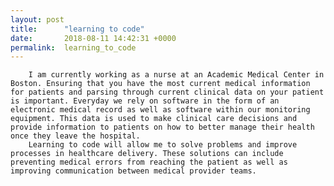 ```yaml
---
layout: post
title:      "learning to code"
date:       2018-08-11 14:42:31 +0000
permalink:  learning_to_code
---
```



        I am currently working as a nurse at an Academic Medical Center in Boston. Ensuring that you have the most current medical information for patients and parsing through current clinical data on your patient is important. Everyday we rely on software in the form of an electronic medical record as well as software within our monitoring equipment. This data is used to make clinical care decisions and provide information to patients on how to better manage their health once they leave the hospital. 
        Learning to code will allow me to solve problems and improve processes in healthcare delivery. These solutions can include preventing medical errors from reaching the patient as well as improving communication between medical provider teams. 
